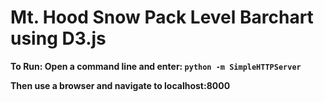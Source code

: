 # Mt. Hood Snow Pack Level Barchart using D3.js

__To Run: Open a command line and enter: `python -m SimpleHTTPServer`__

__Then use a browser and navigate to localhost:8000__
